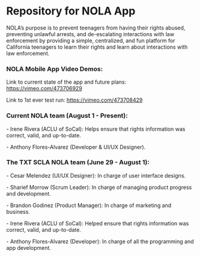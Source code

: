 # Repository for NOLA App
<html>
<head>
</head>
<body>
  <p>NOLA’s purpose is to prevent teenagers from having their rights abused, preventing unlawful arrests, and de-escalating interactions with law enforcement by providing a simple, centralized, and fun platform for California teenagers to learn their rights and learn about interactions with law enforcement.</p>
  <h3> NOLA Mobile App Video Demos: </h3>
  <p>Link to current state of the app and future plans: <a href="https://vimeo.com/473706929">https://vimeo.com/473706929</a></p>
  <p>Link to 1st ever test run: <a href="https://vimeo.com/473708429">https://vimeo.com/473708429</a></p>
  <h3> Current NOLA team (August 1 - Present):</h3>
   <p> - Irene Rivera (ACLU of SoCal): Helps ensure that rights information was correct, valid, and up-to-date. </p>
   <p> - Anthony Flores-Alvarez (Developer & UI/UX Designer). </p>
  <h3> The TXT SCLA NOLA team (June 29 - August 1):</h3>
   <p> - Cesar Melendez (UI/UX Designer): In charge of user interface designs. </p>
   <p> - Sharief Morrow (Scrum Leader): In charge of managing product progress and development.</p>
   <p> - Brandon Godinez (Product Manager): In charge of marketing and business.</p>
   <p> - Irene Rivera (ACLU of SoCal): Helped ensure that rights information was correct, valid, and up-to-date. </p>
   <p> - Anthony Flores-Alvarez (Developer): In charge of all the programming and app development. </p>
</body>
</html>
